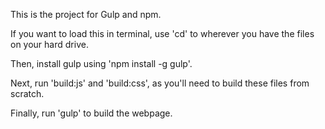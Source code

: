 This is the project for Gulp and npm.

If you want to load this in terminal, use 'cd' to wherever you have 
the files on your hard drive.

Then, install gulp using 'npm install -g gulp'.

Next, run 'build:js' and 'build:css', as you'll need to build these files from scratch.

Finally, run 'gulp' to build the webpage.